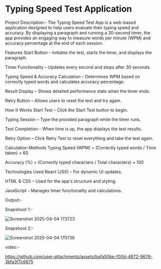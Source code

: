 # Typing Speed Test Application

Project Description:-
The Typing Speed Test App is a web-based application designed to help users evaluate their typing speed and accuracy. By displaying a paragraph and running a 30-second timer, the app provides an engaging way to measure words per minute (WPM) and accuracy percentage at the end of each session.

Features
Start Button – Initiates the test, starts the timer, and displays the paragraph.

Timer Functionality – Updates every second and stops after 30 seconds.

Typing Speed & Accuracy Calculation – Determines WPM based on correctly typed words and calculates accuracy percentage.

Result Display – Shows detailed performance stats when the timer ends.

Retry Button – Allows users to reset the test and try again.

How It Works
Start Test – Click the Start Test button to begin.

Typing Session – Type the provided paragraph while the timer runs.

Test Completion – When time is up, the app displays the test results.

Retry Option – Click Retry Test to reset everything and take the test again.

Calculation Methods
Typing Speed (WPM) = (Correctly typed words / Time taken) × 60

Accuracy (%) = (Correctly typed characters / Total characters) × 100

Technologies Used
React (JSX) – For dynamic UI updates.

HTML & CSS – Used for the app's structure and styling.

JavaScript – Manages timer functionality and calculations.

Output:-

Snapshoot 1:-

![Screenshot 2025-04-04 173723](https://github.com/user-attachments/assets/5015f6c5-80d0-4d0c-a058-1472f0da27a5)   

Snapshoot 2:-

![Screenshot 2025-04-04 170736](https://github.com/user-attachments/assets/e210ee3f-c7b3-4125-b5cc-be113ece7a52)

video:-


https://github.com/user-attachments/assets/bafa50be-f00d-4672-9676-3bfa3f7c6675







